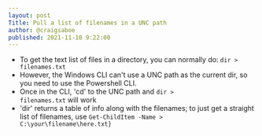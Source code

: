 ```yaml
---
layout: post
Title: Pull a list of filenames in a UNC path
author: @craigsaboe
published: 2021-11-10 9:22:00
---
```


* To get the text list of files in a directory, you can normally do: <code>dir > filenames.txt</code>
* However, the Windows CLI can't use a UNC path as the current dir, so you need to use the Powershell CLI.  
* Once in the CLI, 'cd' to the UNC path and <code>dir > filenames.txt</code> will work
* 'dir' returns a table of info along with the filenames; to just get a straight list of filenames, use <code>Get-ChildItem -Name > C:\your\filename\here.txt}</code>